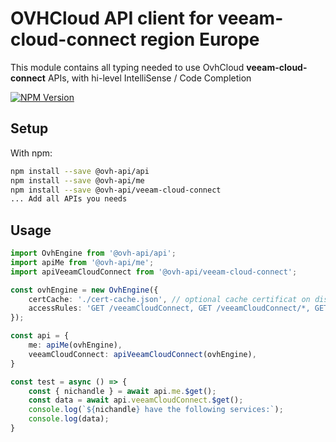 # OVHCloud API client for **veeam-cloud-connect** region Europe

This module contains all typing needed to use OvhCloud **veeam-cloud-connect** APIs, with hi-level IntelliSense / Code Completion

[![NPM Version](https://img.shields.io/npm/v/@ovh-api/veeam-cloud-connect.svg?style=flat)](https://www.npmjs.org/package/@ovh-api/veeam-cloud-connect)

## Setup

With npm:

```bash
npm install --save @ovh-api/api
npm install --save @ovh-api/me
npm install --save @ovh-api/veeam-cloud-connect
... Add all APIs you needs
```

## Usage

```typescript
import OvhEngine from '@ovh-api/api';
import apiMe from '@ovh-api/me';
import apiVeeamCloudConnect from '@ovh-api/veeam-cloud-connect';

const ovhEngine = new OvhEngine({ 
    certCache: './cert-cache.json', // optional cache certificat on disk.
    accessRules: 'GET /veeamCloudConnect, GET /veeamCloudConnect/*, GET /me', // optional limit the requested privileges.
});

const api = {
    me: apiMe(ovhEngine),
    veeamCloudConnect: apiVeeamCloudConnect(ovhEngine),
}

const test = async () => {
    const { nichandle } = await api.me.$get();
    const data = await api.veeamCloudConnect.$get();
    console.log(`${nichandle} have the following services:`);
    console.log(data);
}
```
